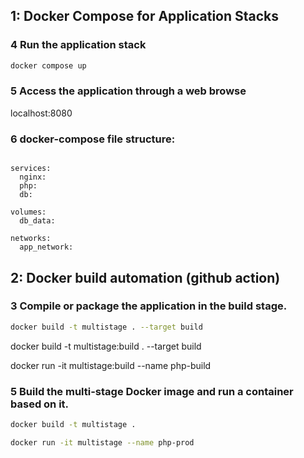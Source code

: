 ## 1: Docker Compose for Application Stacks

### 4 Run the application stack 
```bash
docker compose up
```

### 5 Access the application through a web browse
localhost:8080

### 6 docker-compose file structure:
```docker-compose file

services:
  nginx:
  php:
  db:

volumes:
  db_data:
  
networks:
  app_network:
```


## 2: Docker build automation (github action)

### 3 Compile or package the application in the build stage.
```bash
docker build -t multistage . --target build
```

docker build -t multistage:build . --target build

docker run -it multistage:build --name php-build

### 5 Build the multi-stage Docker image and run a container based on it.

```bash
docker build -t multistage .

docker run -it multistage --name php-prod
```

